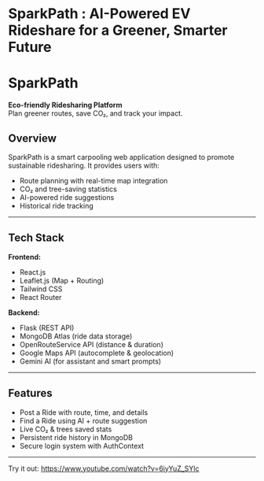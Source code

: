 # SparkPath : AI-Powered EV Rideshare for a Greener, Smarter Future
# SparkPath

**Eco-friendly Ridesharing Platform**  
Plan greener routes, save CO₂, and track your impact.

## Overview

SparkPath is a smart carpooling web application designed to promote sustainable ridesharing. It provides users with:

- Route planning with real-time map integration
- CO₂ and tree-saving statistics
- AI-powered ride suggestions
- Historical ride tracking


---

## Tech Stack

**Frontend:**
- React.js
- Leaflet.js (Map + Routing)
- Tailwind CSS
- React Router

**Backend:**
- Flask (REST API)
- MongoDB Atlas (ride data storage)
- OpenRouteService API (distance & duration)
- Google Maps API (autocomplete & geolocation)
- Gemini AI (for assistant and smart prompts)

---

## Features

- Post a Ride with route, time, and details
- Find a Ride using AI + route suggestion
- Live CO₂ & trees saved stats
- Persistent ride history in MongoDB
- Secure login system with AuthContext

---

Try it out: https://www.youtube.com/watch?v=6iyYuZ_SYlc
